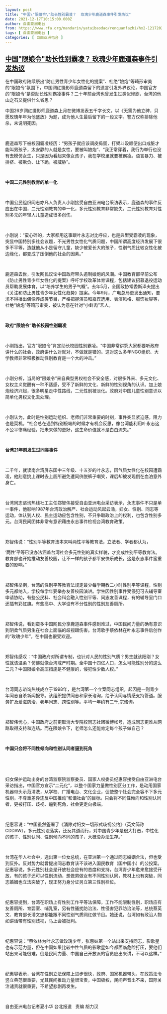 ```yaml
---
layout: post
title: "中国\"限娘令\"助长性别霸凌？  玫瑰少年鹿道森事件引发热议"
date: 2021-12-17T10:15:00.000Z
author: 自由亚洲电台
from: https://www.rfa.org/mandarin/yataibaodao/renquanfazhi/hx2-12172021051519.html
tags: [ 自由亚洲电台 ]
categories: [ 自由亚洲电台 ]
---
```

<!--1639736100000-->
[中国"限娘令"助长性别霸凌？  玫瑰少年鹿道森事件引发热议](https://www.rfa.org/mandarin/yataibaodao/renquanfazhi/hx2-12172021051519.html)
------

<div>
<p>在中国政府陆续祭出“防止男性青少年女性化的提案”、杜绝“娘炮”等畸形审美的“限娘令”氛围下，中国网红摄影师鹿道森留下的遗言引发外界议论，中国官方的“限娘令”是否助长性别霸凌事件？二十年前台湾也曾发生过类似惨剧，台湾的他山之石又提供什么省思？</p><p></p><p>中国26岁网红摄影师鹿道森上月在微博发表五千字长文，以《无需为他立碑，只愿玫瑰年年为他盛放》为题，成为他人生最后留下的一段文字。警方仅称排除他杀，未说明死因。</p><p> </p><p>鹿道森写下被校园霸凌经历：“男孩子就应该调皮捣蛋，打架斗殴顺便出口成脏才能叫男孩子，太安静的人就是女性，要被叫娘炮”、“我正常穿着，我行为举行也没有去模仿女生，只是因为看起来像女孩子，我在学校里就要被霸凌。语言暴力、被排挤、被欺负、让下跪，被威胁”。</p><p> </p><p><strong>中国二元性别教育的单一化</strong></p><p> </p><p>中国公民组织同志亦凡人负责人小刚接受自由亚洲电台采访表示，鹿道森的事件反应出在中国，二元性别教育的单一化，多元性别教育非常缺失，二元性别教育对性别多元的年轻人儿童造成很多创伤。</p><p> </p><p>小刚说：“蛮心碎的，大家都用这事跟叶永志对比呼应，也是典型受霸凌的现象，突显中国特别多社会议题，不光男性女性化气质问题，中国所谓高度经济发展下很多不平等，造就他从小是留守儿童，缺少被爱长大的孩子，性别气质比较女性化被边缘化，都变成了压倒他的社会的因素。”</p><p> </p><p>鹿道森去世，引发网民议论中国政府带头遏制娘炮的风潮。中国教育部早前公布《防止男性青少年女性化的提案》呼吁学校改革体育课程，包括建议招募退役运动员帮助发展体育，以“培养学生的男子气概”。去年5月，全国政协常委斯泽夫提出《关注和防止男性青少年女性化趋势》提案。今年9月，广电总局更发出通知，要求不得播出偶像养成类节目，严格把握演员和嘉宾选用、表演风格、服饰妆容等，杜绝“娘炮”等畸形审美，被认为意在针对“小鲜肉”艺人。</p><p> </p><p><strong>政府“限娘令”助长校园性别霸凌</strong></p><p> </p><p>小刚指出，官方“限娘令”肯定助长校园性别霸凌。“中国非常讲究大家都要听政府讲什么的社会，政府讲什么对就对，不做就是错的。这对这么多年NGO组织、大学教师非常积极推动性别教育是一个大的冲击。”</p><p> </p><p>小刚分析，当局的“限娘令”来自典型男权社会不安全感，对很多外来、多元文化、女权主义觉醒有一种不适感，受不了新鲜的文化、新鲜的性别视角的认识。加上娘炮经济兴起，很多明星走中性路线，二元性别被淡化。政府对中国儿童性别意识以简单化男权文化去处理。</p><p> </p><p>小刚认为，此时是性别运动组织、老师们非常重要的时刻，事件突显紧迫感，阻力也是契机。“社会总在遇到特别极端的时候才有机会反思，像台湾能利用叶永志这不公平惨痛经验，把未来做的更好，这生命价值就不是白白流失。”</p><p> </p><p><strong>台湾</strong><strong>21</strong><strong>年前发生过同类事件</strong></p><p> </p><p>二千年，就读南台湾屏东国中三年级、十五岁的叶永志，因气质女性化在校园遭霸凌，他刻意挑上课时去上厕所避免遭同侪脱裤子嘲笑，课后却被发现倒在血泊意外身亡。</p><p> </p><p>台湾同志谘询热线社工主任郑智伟接受自由亚洲电台采访表示，永志事件不只是单一事件，他影响1987年台湾政治解严、社会运动风起云涌，妇女、性别、同志等运动，体认到人权、民主运动应包含性别，不只争取政治上的权利，也包含性别多元。台湾民间团体非常有意识藉由永志事件检视台湾教育政策。</p><p> </p><p>郑智伟说：“性别平等教育法本来叫两性平等教育法，立法者、学者都认为，</p><p>‘两性’平等已没办法涵盖台湾社会多元性别的真实样貌，才变成性别平等教育法。 教育部也开始推动友善校园，让不一样的孩子都平安快乐成长，这是永志事件蛮重要的影响。”</p><p> </p><p>郑智伟举例，台湾的性别平等教育法规定最少每学期教二小时性别平等课程，性别多元都纳入，学校每学年要举办友善校园演讲。学生因性别事件受侵犯可去辅导室申请协助，有些公民科、社会科会融入性别平等、同志友善课程，有的辅导室门口还插有彩虹旗。有些高中、大学设有不分性别的性别友善厕所。</p><p> </p><p>郑智伟说，看到蛮多中国网民分享鹿道森事件感到难过，中国民间力量的确有意识到阴柔气质男生在社会上面临的歧视跟伤害。台湾歌手蔡依林在叶永志事件后创作的“玫瑰少年”，在中国也很受欢迎。</p><p> </p><p>郑智伟感叹：“中国政府对所谓专制，也针对人民的性别气质？男生就该阳刚？女性就该温柔？仿佛就像台湾戒严时期。全中国十四亿人口，怎么可能性别分的这么二元？中国限娘令高压措施是不健康的，侵犯性少数人权。”</p><p> </p><p>台湾同志谘询热线成立于1998年，是台湾第一个立案同志组织，起因是一则青少年同志自杀新闻报导。该组织提供同志和家长谘询，给予认同与情感支持管道。服务扩及爱滋防治、老年同志、跨性别等。平均一年约有二千,宗谘询。</p><p> </p><p>郑智伟忧心，中国政府之前更取消大专院校同志社团微博帐号，造成同志更难从网路取得支持和连结。而在限娘令下，老师怎么还能肯定每个孩子做自己？</p><p> </p><p><strong>中国只会将不同性倾向和性别认同者逼到死角</strong></p><p><br/><br/><br/></p><p>妇女保护运动出身的台湾监察院监察委员、国家人权委员纪惠容接受自由亚洲电台采访指出，中国官方宣示“二元化”，以整个国家力量做性别区分工作，是动用国家机器带头示范清洗，从学校、广播电台、文化企业，促使整个社会完全容不下多元性别，不尊重差异违反中国推动“和谐社会”的目标。只会将不同性倾向和性别认同者，更被打压、歧视、逼到死角，社会更走向极端。</p><p> </p><p>纪惠容说：“中国虽然签署了《消除对妇女一切形式歧视公约》（英文简称CDDAW），多元性别没落实，还反其道而行，对中国青少年是很大打击，中性化的孩子、性别认同、性别倾向不同的孩子，大概没办法生存。”</p><p> </p><p>台湾在华人社会中，选出第一位女总统，在亚洲第一个通过同志婚姻合法，但也受到反扑。反对势力就曾提出同志教育该不该进入国民教育（国中国小）的公投案。纪惠容说，多元性别社会是开放社会应有的态度和支持，台湾青少年愈来愈接受开放，有的孩子还可以性别流动，想做男做女有不同性别认同，教材上也有突破，同志婚姻也立法突破了，现正努力身分证另立第三性别栏位。</p><p> </p><p>纪惠容提到，台湾在职场上有性别工作平等法保障，工作不能限制性别，职场应有友善厕所、育婴室、哺乳室，另有性骚扰防治法、性侵害犯罪防治法等，总统蔡英文、教育部长潘文忠都能跟不同性别气质网红做节目。她还说，台湾如有政治人物如讲话带有性别歧视，马上会被批判。</p><p> </p><p>纪惠容说：“蔡依林为叶永志做玫瑰少年，张惠妹第一个站出来支持同志，影歌星也有示范力量，但在中国如果比较中性气质的影歌星如今都面临危险打压，要他们站出来可能很难，倒是民间力量、中国自己开放派的官员应出来讲，不可以这样。”</p><p> </p><p>纪惠容表示，台湾在性别立法保障上进步很快，政府、国家机器带头，在政策法令竖立典范很重要，尤其民间推动力量很宝贵，中国极权，民间声音出不来，国际关注谴责就很重要，不希望悲剧再发生。</p><p> </p><p>自由亚洲电台记者夏小华 台北报道   责编 胡力汉</p>
</div>
